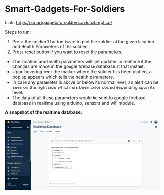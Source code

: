 # Smart-Gadgets-For-Soldiers

Link: https://smartgadgetsforsoldiers.avichal.repl.co/

Steps to run:
1) Press the soldier 1 button twice to plot the soldier at the given location and Health Parameters of the soldier.
2) Press reset button if you want to reset the parameters.

<ul>
<li>The location and health parameters will get updated in realtime if the changes are made in the google firebase database at that instant. <br /></li>
<li>Upon hovering over the marker where the soldier has been plotted, a pop up appears which tells the health parameters. <br /></li>
<li>In case any parameter is above or below its normal level, an alert can be seen on the right side which has been color coded depending upon its level. <br /> </li>
<li>The data of all these parameters would be sent to google firebase database in realtime using arduino, sensors and wifi module. <br /></li>
</ul>

<strong> A snapshot of the realtime database:</strong> <br /> 
<br />
<img src="database.JPG" alt="Real Time Database"/>

